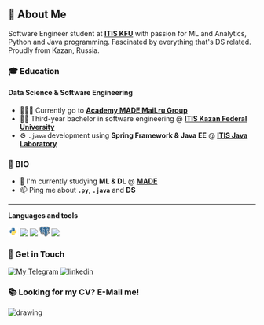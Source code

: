 ## 🌱 About Me


Software Engineer student at [**ITIS KFU**](https://kpfu.ru/itis/) with passion for ML and Analytics, Python and Java programming. Fascinated by everything that's DS related. Proudly from Kazan, Russia.

### 🎓 Education

#### Data Science & Software Engineering

- 🙋🏻‍♂️ Currently go to [**Academy MADE Mail.ru Group**](https://data.mail.ru/pages/about/)
- 👨‍🏫 Third-year bachelor in software engineering @ [**ITIS Kazan Federal University**](https://kpfu.ru/itis/)
- ⚙ `.java` development using **Spring Framework & Java EE** @ [**ITIS Java Laboratory**](https://vk.com/itis_java_lab/)


### 👾 BIO

- 🔭 I'm currently studying **ML & DL** @ [**MADE**](https://data.mail.ru/pages/about/)
- 📫 Ping me about **`.py`**, **`.java`** and **DS**

---

**Languages and tools**

<code><img height="20" src="https://raw.githubusercontent.com/github/explore/80688e429a7d4ef2fca1e82350fe8e3517d3494d/topics/python/python.png"></code>
<code><img height="20" src="https://user-images.githubusercontent.com/62756126/130355385-4dd3c88d-98df-4ec5-b2ef-6c80c71a6293.png"></code>
<code><img height="20" src="https://user-images.githubusercontent.com/62756126/130355335-9bef6168-ce9c-4599-a303-471e0174ef6b.png"></code>
<code><img height="20" src="https://raw.githubusercontent.com/github/explore/80688e429a7d4ef2fca1e82350fe8e3517d3494d/topics/postgresql/postgresql.png"></code>
<code><img height="20" src="https://user-images.githubusercontent.com/62756126/130355955-605a457b-f965-4d9b-99ad-1b2f0d2f2d6b.png"></code>

### 📧 Get in Touch

[![My Telegram](https://img.shields.io/badge/telegram-white?&style=for-the-badge&logo=telegram&logoColor=white)](https://t.me/nshamil) 
[![linkedin](https://img.shields.io/badge/linkedin%20-%230077B5.svg?&style=for-the-badge&logo=linkedin&logoColor=white)](https://www.linkedin.com/in/sfnurkaev)

### 📚 Looking for my CV? E-Mail me!

<img src="https://user-images.githubusercontent.com/62756126/129653302-015b2ec3-df8d-4f40-85eb-9e3d5a0dbb0c.png" alt="drawing" width="650"/>
